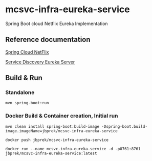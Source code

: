 mcsvc-infra-eureka-service
==============================

Spring Boot cloud Netflix Eureka Implementation



Reference documentation
-----------------------
[Spring Cloud NetFlix](https://cloud.spring.io/spring-cloud-netflix/spring-cloud-netflix.html)

[Service Discovery Eureka Server](https://cloud.spring.io/spring-cloud-netflix/spring-cloud-netflix.html#spring-cloud-eureka-server)


Build & Run
-----------

### Standalone

```
mvn spring-boot:run
```


### Docker Build & Container creation, Initial run
```
mvn clean install spring-boot:build-image -Dspring-boot.build-image.imageName=jbprek/mcsvc-infra-eureka-service

docker push jbprek/mcsvc-infra-eureka-service

docker run --name mcsvc-infra-eureka-service -d -p8761:8761 jbprek/mcsvc-infra-eureka-service:latest
```